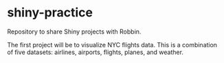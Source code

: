 # shiny-practice
Repository to share Shiny projects with Robbin.

The first project will be to visualize NYC flights data. This is a combination of five datasets: airlines, airports, flights, planes, and weather.

